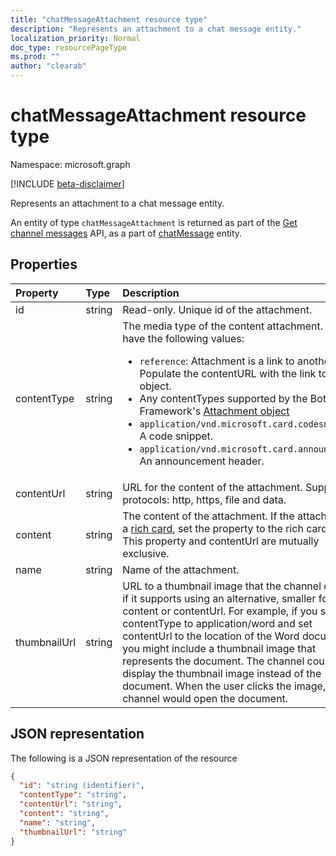 ```yaml
---
title: "chatMessageAttachment resource type"
description: "Represents an attachment to a chat message entity."
localization_priority: Normal
doc_type: resourcePageType
ms.prod: ""
author: "clearab"
---
```


# chatMessageAttachment resource type

Namespace: microsoft.graph

[!INCLUDE [beta-disclaimer](../../includes/beta-disclaimer.md)]

Represents an attachment to a chat message entity.

An entity of type `chatMessageAttachment` is returned as part of the [Get channel messages](../api/channel-list-messages.md) API, as a part of [chatMessage](chatmessage.md) entity.

## Properties
| Property	   | Type	|Description|
|:---------------|:--------|:----------|
|id|string| Read-only. Unique id of the attachment.|
|contentType| string | The media type of the content attachment. It can have the following values: <br><ul><li>`reference`: Attachment is a link to another file. Populate the contentURL with the link to the object.</li><li>Any contentTypes supported by the Bot Framework's [Attachment object](/azure/bot-service/rest-api/bot-framework-rest-connector-api-reference?view=azure-bot-service-4.0#attachment-object)</li><li>`application/vnd.microsoft.card.codesnippet`: A code snippet. </li><li>`application/vnd.microsoft.card.announcement`: An announcement header. </li>|
|contentUrl|string|URL for the content of the attachment. Supported protocols: http, https, file and data.|
|content|string|The content of the attachment. If the attachment is a [rich card](/microsoftteams/platform/task-modules-and-cards/cards/cards-reference), set the property to the rich card object. This property and contentUrl are mutually exclusive.|
|name|string|Name of the attachment.|
|thumbnailUrl| string |URL to a thumbnail image that the channel can use if it supports using an alternative, smaller form of content or contentUrl. For example, if you set contentType to application/word and set contentUrl to the location of the Word document, you might include a thumbnail image that represents the document. The channel could display the thumbnail image instead of the document. When the user clicks the image, the channel would open the document.|

## JSON representation
 The following is a JSON representation of the resource

<!-- {
  "blockType": "resource",
  "optionalProperties": [
    "thumbnailUrl",
    "content",
    "contentUrl"
  ],
  "keyProperty": "id",
  "@odata.type": "microsoft.graph.chatMessageAttachment"
}-->

```json
{
  "id": "string (identifier)",
  "contentType": "string",
  "contentUrl": "string",
  "content": "string",
  "name": "string",
  "thumbnailUrl": "string"
}

```

<!-- uuid: 8fcb5dbc-d5aa-4681-8e31-b001d5168d79
2015-10-25 14:57:30 UTC -->
<!--
{
  "type": "#page.annotation",
  "description": "chat attachment resource",
  "keywords": "",
  "section": "documentation",
  "tocPath": "",
  "suppressions": []
}
-->
